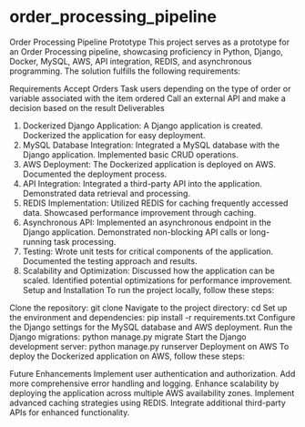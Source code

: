 # order_processing_pipeline

Order Processing Pipeline Prototype
This project serves as a prototype for an Order Processing pipeline, showcasing proficiency in Python, Django, Docker, MySQL, AWS, API integration, REDIS, and asynchronous programming. The solution fulfills the following requirements:

Requirements
Accept Orders
Task users depending on the type of order or variable associated with the item ordered
Call an external API and make a decision based on the result
Deliverables
1. Dockerized Django Application:
A Django application is created.
Dockerized the application for easy deployment.
2. MySQL Database Integration:
Integrated a MySQL database with the Django application.
Implemented basic CRUD operations.
3. AWS Deployment:
The Dockerized application is deployed on AWS.
Documented the deployment process.
4. API Integration:
Integrated a third-party API into the application.
Demonstrated data retrieval and processing.
5. REDIS Implementation:
Utilized REDIS for caching frequently accessed data.
Showcased performance improvement through caching.
6. Asynchronous API:
Implemented an asynchronous endpoint in the Django application.
Demonstrated non-blocking API calls or long-running task processing.
7. Testing:
Wrote unit tests for critical components of the application.
Documented the testing approach and results.
8. Scalability and Optimization:
Discussed how the application can be scaled.
Identified potential optimizations for performance improvement.
Setup and Installation
To run the project locally, follow these steps:

Clone the repository: git clone <repository-url>
Navigate to the project directory: cd <project-directory>
Set up the environment and dependencies: pip install -r requirements.txt
Configure the Django settings for the MySQL database and AWS deployment.
Run the Django migrations: python manage.py migrate
Start the Django development server: python manage.py runserver
Deployment on AWS
To deploy the Dockerized application on AWS, follow these steps:


Future Enhancements
Implement user authentication and authorization.
Add more comprehensive error handling and logging.
Enhance scalability by deploying the application across multiple AWS availability zones.
Implement advanced caching strategies using REDIS.
Integrate additional third-party APIs for enhanced functionality.
